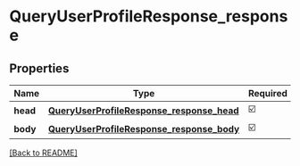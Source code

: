 # QueryUserProfileResponse_response
## Properties

| Name | Type | Required | Description |
| ------------- | ------------- | ------------- | ------------- |
| **head** | [**QueryUserProfileResponse_response_head**](QueryUserProfileResponse_response_head.md) | ☑️ |  |
| **body** | [**QueryUserProfileResponse_response_body**](QueryUserProfileResponse_response_body.md) | ☑️ |  |

[[Back to README]](../../../../README.md)
